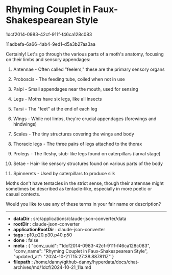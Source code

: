 # Rhyming Couplet in Faux-Shakespearean Style

1dcf2014-0983-42cf-911f-f46ca128c083

11adbefa-6a66-4ab4-9ed1-d5a3b27aa3aa

 Certainly! Let's go through the various parts of a moth's anatomy, focusing on their limbs and sensory appendages:

1. Antennae - Often called "feelers," these are the primary sensory organs

2. Proboscis - The feeding tube, coiled when not in use

3. Palpi - Small appendages near the mouth, used for sensing

4. Legs - Moths have six legs, like all insects

5. Tarsi - The "feet" at the end of each leg

6. Wings - While not limbs, they're crucial appendages (forewings and hindwings)

7. Scales - The tiny structures covering the wings and body

8. Thoracic legs - The three pairs of legs attached to the thorax

9. Prolegs - The fleshy, stub-like legs found on caterpillars (larval stage)

10. Setae - Hair-like sensory structures found on various parts of the body

11. Spinnerets - Used by caterpillars to produce silk

Moths don't have tentacles in the strict sense, though their antennae might sometimes be described as tentacle-like, especially in more poetic or casual contexts.

Would you like to use any of these terms in your fair name or description?

---

* **dataDir** : src/applications/claude-json-converter/data
* **rootDir** : claude-json-converter
* **applicationRootDir** : claude-json-converter
* **tags** : p10.p20.p30.p40.p50
* **done** : false
* **meta** : {
  "conv_uuid": "1dcf2014-0983-42cf-911f-f46ca128c083",
  "conv_name": "Rhyming Couplet in Faux-Shakespearean Style",
  "updated_at": "2024-10-21T15:27:38.887811Z"
}
* **filepath** : /home/danny/github-danny/hyperdata/docs/chat-archives/md/1dcf/2024-10-21_11a.md